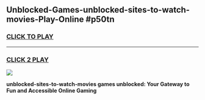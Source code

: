 
## Unblocked-Games-unblocked-sites-to-watch-movies-Play-Online #p50tn
<h3>
<a href="https://news.freeplayer.one?title=unblocked-sites-to-watch-movies&ref=3">CLICK TO PLAY</a></h3>
<hr>

<h3>
<a href="https://news.freeplayer.one?title=unblocked-sites-to-watch-movies&ref=3">CLICK 2 PLAY</a>
  
</h3>

<a href="https://news.freeplayer.one?title=unblocked-sites-to-watch-movies&ref=3"><img src="https://clearcache.store/games.png"></a>


**unblocked-sites-to-watch-movies games unblocked: Your Gateway to Fun and Accessible Online Gaming**
